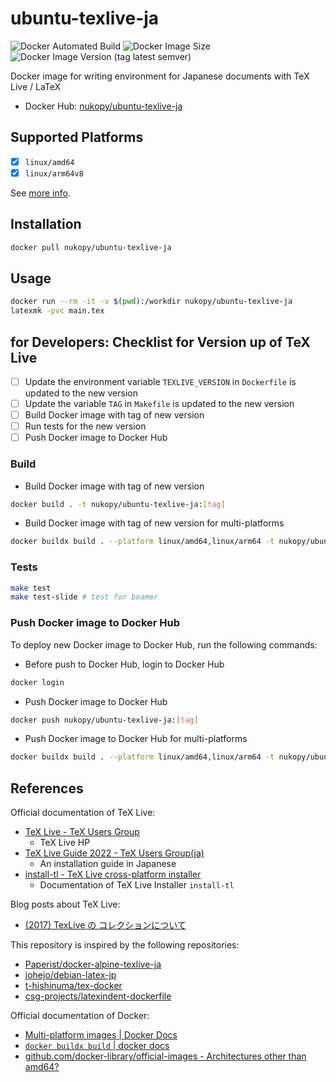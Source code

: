 # ubuntu-texlive-ja

![Docker Automated Build](https://img.shields.io/docker/automated/nukopy/ubuntu-texlive-ja) ![Docker Image Size](https://img.shields.io/docker/image-size/nukopy/ubuntu-texlive-ja) ![Docker Image Version (tag latest semver)](https://img.shields.io/docker/v/nukopy/ubuntu-texlive-ja/texlive2022)

Docker image for writing environment for Japanese documents with TeX Live / LaTeX

- Docker Hub: [nukopy/ubuntu-texlive-ja](https://hub.docker.com/repository/docker/nukopy/ubuntu-texlive-ja)

## Supported Platforms

- [x] `linux/amd64`
- [x] `linux/arm64v8`

See [more info](https://github.com/docker-library/official-images#architectures-other-than-amd64).

## Installation

```sh
docker pull nukopy/ubuntu-texlive-ja
```

## Usage

```sh
docker run --rm -it -v $(pwd):/workdir nukopy/ubuntu-texlive-ja
latexmk -pvc main.tex
```

## for Developers: Checklist for Version up of TeX Live

- [ ] Update the environment variable `TEXLIVE_VERSION` in `Dockerfile` is updated to the new version
- [ ] Update the variable `TAG` in `Makefile` is updated to the new version
- [ ] Build Docker image with tag of new version
- [ ] Run tests for the new version
- [ ] Push Docker image to Docker Hub

### Build

- Build Docker image with tag of new version

```sh
docker build . -t nukopy/ubuntu-texlive-ja:[tag]
```

- Build Docker image with tag of new version for multi-platforms

```sh
docker buildx build . --platform linux/amd64,linux/arm64 -t nukopy/ubuntu-texlive-ja:[tag]
```

### Tests

```sh
make test
make test-slide # test for beamer
```

### Push Docker image to Docker Hub

To deploy new Docker image to Docker Hub, run the following commands:

- Before push to Docker Hub, login to Docker Hub

```sh
docker login
```

- Push Docker image to Docker Hub

```sh
docker push nukopy/ubuntu-texlive-ja:[tag]
```

- Push Docker image to Docker Hub for multi-platforms

```sh
docker buildx build . --platform linux/amd64,linux/arm64 -t nukopy/ubuntu-texlive-ja:[tag] --push
```

## References

Official documentation of TeX Live:

- [TeX Live - TeX Users Group](https://tug.org/texlive/)
  - TeX Live HP
- [TeX Live Guide 2022 - TeX Users Group(ja)](https://tug.org/texlive/doc/texlive-ja/texlive-ja.pdf)
  - An installation guide in Japanese
- [install-tl - TeX Live cross-platform installer](https://tug.org/texlive/doc/install-tl.html)
  - Documentation of TeX Live Installer `install-tl`

Blog posts about TeX Live:

- [(2017) TexLive の コレクションについて](https://takec.hatenablog.jp/entry/2017/09/18/091532)

This repository is inspired by the following repositories:

- [Paperist/docker-alpine-texlive-ja](https://github.com/Paperist/docker-alpine-texlive-ja)
- [johejo/debian-latex-jp](https://github.com/johejo/debian-latex-jp)
- [t-hishinuma/tex-docker](https://github.com/t-hishinuma/tex-docker)
- [csg-projects/latexindent-dockerfile](https://github.com/csg-projects/latexindent-dockerfile)

Official documentation of Docker:

- [Multi-platform images | Docker Docs](https://docs.docker.com/build/building/multi-platform/)
- [`docker buildx build` | docker docs](https://docs.docker.com/engine/reference/commandline/buildx_build/)
- [github.com/docker-library/official-images - Architectures other than amd64?](https://github.com/docker-library/official-images#architectures-other-than-amd64)

